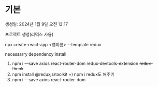 # 기본

생성일: 2024년 1월 9일 오전 12:17

프로젝트 생성(리덕스 사용)

npx create-react-app <앱이름> --template redux

necessarry dependency install

1. npm i —save axios react-router-dom redux-devtools-extension ~~redux-thunk~~
2. npm install @reduxjs/toolkit +) npm i redux도 해주기
3. npm i —save axios react-router-dom